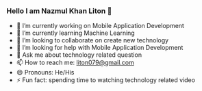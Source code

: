 ### Hello I am Nazmul Khan Liton 👋



- 🔭 I’m currently working on Mobile Application Development
- 🌱 I’m currently learning Machine Learning
- 👯 I’m looking to collaborate on create new technology
- 🤔 I’m looking for help with Mobile Application Development
- 💬 Ask me about technology related question
- 📫 How to reach me: liton079@gmail.com
- 😄 Pronouns: He/His
- ⚡ Fun fact: spending time to watching technology related video
